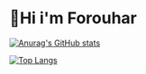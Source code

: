 # :wave:Hi i'm Forouhar

[![Anurag's GitHub stats](https://github-readme-stats.vercel.app/api?username=forouhar-panah&show_icons=true&theme=tokyonight)](https://github.com/anuraghazra/github-readme-stats)

[![Top Langs](https://github-readme-stats.vercel.app/api/top-langs/?username=forouhar-panah&layout=compact&theme=tokyonight)](https://github.com/anuraghazra/github-readme-stats)

